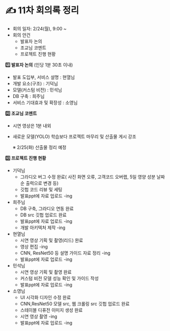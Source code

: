 # ✍️ 11차 회의록 정리

- 회의 일자: 2/24(월), 9:00 ~
- 회의 안건
    - 발표자 논의
    - 조교님 코멘트
    - 프로젝트 진행 현황

**1️⃣ 발표자 논의** (인당 1분 30초 이내)

- 발표 도입부, 서비스 설명 : 현열님
- 개발 요소(구조) : 기덕님
- 모델(커스텀 비전) : 민석님
- DB 구축 : 희주님
- 서비스 기대효과 및 확장성 : 소영님

**2️⃣ 조교님 코멘트**

- 시연 영상은 1분 내외
- 새로운 모델(YOLO) 학습보다 프로젝트 마무리 및 산출물 게시 강조
    
    ※ 2/25(화) 산출물 정리 예정
    

**3️⃣ 프로젝트 진행 현황**

- 기덕님
    - 그라디오 버그 수정 완료( 사진 화면 오류, 고객코드 오버랩, 5일 영양 성분 날짜순 출력으로 변경 등)
    - 깃헙 코드 리뷰 및 세팅
    - 발표ppt에 자료 업로드 -ing
- 희주님
    - DB 구축, 그라디오 연동 완료
    - DB src 깃헙 업로드 완료
    - 발표ppt에 자료 업로드 -ing
    - 개발 아키텍처 제작 -ing
- 현열님
    - 시연 영상 기획 및 촬영(리드) 완료
    - 영상 편집 -ing
    - CNN, ResNet50 등 설명 가이드 자료 정리 -ing
    - 발표ppt에 자료 업로드 -ing
- 민석님
    - 시연 영상 기획 및 촬영 완료
    - 커스텀 비전 모델 성능 확인 및 가이드 작성
    - 발표ppt에 자료 업로드 -ing
- 소영님
    - UI 시각화 디자인 수정 완료
    - CNN,ResNet50 모델 src, 웹 크롤링 src 깃헙 업로드 완료
    - 스테이블 디퓨전 이미지 생성 완료
    - 시연 영상 촬영 -ing
    - 발표ppt에 자료 업로드 -ing